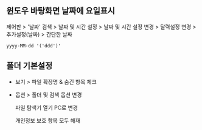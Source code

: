 ## 윈도우 바탕화면 날짜에 요일표시 

제어판 > '날짜' 검색 > 날짜 및 시간 설정 > 날짜 및 시간 설정 변경 > 달력설정 변경 > 추가설정(날짜) > 간단한 날짜 

```
yyyy-MM-dd '('ddd')'
```

## 폴더 기본설정

- 보기 > 파일 확장명 & 숨긴 항목 체크 

- 옵션 > 폴더 및 검색 옵션 변경 

  파일 탐색기 열기 PC로 변경 

  개인정보 보호 항목 모두 해재 

